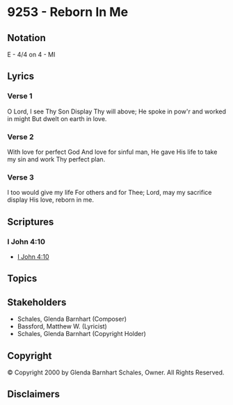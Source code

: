 # 9253 - Reborn In Me

## Notation

E - 4/4 on 4 - MI

## Lyrics

### Verse 1

O Lord, I see Thy Son Display Thy will above; He spoke in pow'r and worked in might But dwelt on earth in love.

### Verse 2

With love for perfect God And love for sinful man, He gave His life to take my sin and work Thy perfect plan.

### Verse 3

I too would give my life For others and for Thee; Lord, may my sacrifice display His love, reborn in me.


## Scriptures

### I John 4:10

- [I John 4:10](https://www.biblegateway.com/passage/?search=I%20John%204%3A10)


## Topics


## Stakeholders

- Schales, Glenda Barnhart (Composer)
- Bassford, Matthew W. (Lyricist)
- Schales, Glenda Barnhart (Copyright Holder)

## Copyright

© Copyright 2000 by Glenda Barnhart Schales, Owner. All Rights Reserved.


## Disclaimers



